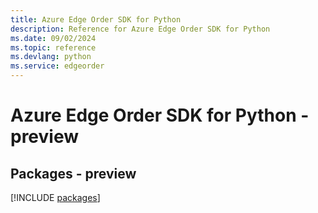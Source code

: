 ```yaml
---
title: Azure Edge Order SDK for Python
description: Reference for Azure Edge Order SDK for Python
ms.date: 09/02/2024
ms.topic: reference
ms.devlang: python
ms.service: edgeorder
---
```

# Azure Edge Order SDK for Python - preview
## Packages - preview
[!INCLUDE [packages](edge-order-index.md)]